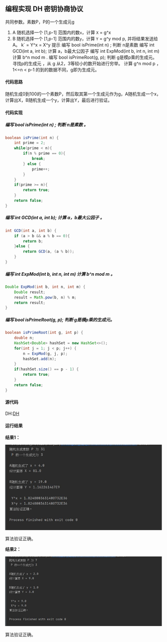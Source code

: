 ## 编程实现 DH 密钥协商协议 



共同参数。素数P，P的一个生成元g

1. A 随机选择一个 [1,p-1] 范围内的数`x`，计算 `X` = g^x 
2. B 随机选择一个 [1,p-1] 范围内的数`y`，计算 `Y` = g^y mod p, 并将结果发送给A。 
   k` = Y^x = X^y 
   提示 
   编写 bool isPrime(int n) ; 判断 n是素数 
   编写 int GCD(int a, int b); 计算 a，b最大公因子 
   编写 int ExpMod(int b, int n, int m) 计算 b^n mod m . 
   编写 bool isPrimeRoot(g, p); 判断 g是模p乘的生成元。 
   寻找p的生成元 ，从 g 从2，3等较小的数开始进行穷举。 计算 g^n mod p ， 1<=n < p-1 的到的数据不同，g即为生成元。 



#### 代码思路

随机生成0到100的一个素数P，然后取其第一个生成元作为g，A随机生成一个x，计算出X，B随机生成一个y，计算出Y，最后进行验证。



#### 代码实现

##### **编写 bool isPrime(int n) ; 判断 n是素数** 。

```java
boolean isPrime(int n) {
    int prime = 2; 
    while(prime < n){
        if(n % prime == 0){
            break;
        } else {
            prime++;
        }
    }
    if(prime >= n){
        return true;
    }
    return false;
}
```

##### **编写 int GCD(int a, int b); 计算 a，b最大公因子** 。

```java
int GCD(int a, int b) {
    if (a > b && a % b == 0){
        return b;
    }else {
        return GCD(a, (a % b));
    }
}
```

##### 编写 int ExpMod(int b, int n, int m) 计算 b^n mod m 。

```java
Double ExpMod(int b, int n, int m) {
    Double result;
    result = Math.pow(b, n) % m;
    return result;
}
```

##### **编写 bool isPrimeRoot(g, p); 判断 g是模p乘的生成元。**

```java
boolean isPrimeRoot(int g, int p) {
    double n;
    HashSet<Double> hashSet = new HashSet<>();
    for(int j = 1; j < p; j++) {
        n = ExpMod(g, j, p);
        hashSet.add(n);
    }
    if(hashSet.size() == p - 1) {
        return true;
    }
    return false;
}
```



#### 源代码

DH:[DH](src/DH/DH.java)



#### 运行结果

**结果1：**

![dh1](dh1.jpg)

算法验证正确。

**结果2：**

![dh2](dh2.jpg)

算法验证正确。